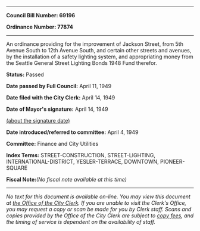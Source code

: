 

********

**Council Bill Number: 69196**
   
**Ordinance Number: 77874**
********

 An ordinance providing for the improvement of Jackson Street, from 5th Avenue South to 12th Avenue South, and certain other streets and avenues, by the installation of a safety lighting system, and appropriating money from the Seattle General Street Lighting Bonds 1948 Fund therefor.

**Status:** Passed
   
**Date passed by Full Council:** April 11, 1949
   
**Date filed with the City Clerk:** April 14, 1949
   
**Date of Mayor's signature:** April 14, 1949
   
[(about the signature date)](/~public/approvaldate.htm)
   
   
   
**Date introduced/referred to committee:** April 4, 1949
   
**Committee:** Finance and City Utilities
   
   
**Index Terms:** STREET-CONSTRUCTION, STREET-LIGHTING, INTERNATIONAL-DISTRICT, YESLER-TERRACE, DOWNTOWN, PIONEER-SQUARE

**Fiscal Note:**_(No fiscal note available at this time)_
********

_No text for this document is available on-line. You may view this document at [the Office of the City Clerk](http://www.seattle.gov/leg/clerk/contactUs.htm). If you are unable to visit the Clerk's Office, you may request a copy or scan be made for you by Clerk staff. Scans and copies provided by the Office of the City Clerk are subject to [copy fees](http://clerk.seattle.gov/~public/clerkfees.htm), and the timing of service is dependent on the availability of staff._

